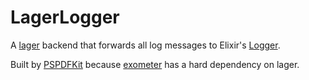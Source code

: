 LagerLogger
===========

A [lager](https://github.com/basho/lager) backend that forwards all log messages to Elixir's [Logger](http://elixir-lang.org/docs/stable/logger/).

Built by [PSPDFKit](https://pspdfkit.com) because [exometer](https://github.com/feuerlabs/exometer) has a hard dependency on lager.
